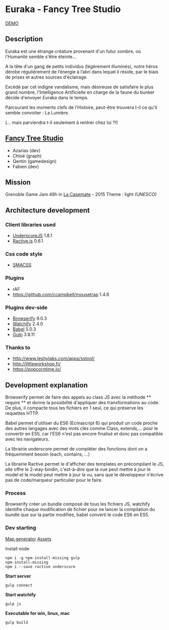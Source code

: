 # Euraka - Fancy Tree Studio

[DEMO](http://www.thegamehasbegun.com/euraka/index.html)

## Description

Euraka est une étrange créature provenant d'un futur sombre, où l'Humanité semble s'être éteinte...

A la tête d'un gang de petits individus (légèrement illuminés), notre héros dérobe régulièrement de l’énergie à l’abri dans lequel il réside, par le biais de prises et autres sources d'éclairage.

Excédé par cet indigne vandalisme, mais désireuse de satisfaire le plus grand nombre, l'Intelligence Artificielle en charge de la faune du bunker décide d'envoyer Euraka dans le temps.

Parcourant les moments clefs de l'Histoire, peut-être trouvera t-il ce qu'il semble convoiter : La Lumière.

(… mais parviendra t-il seulement à rentrer chez lui ?!)

## [Fancy Tree Studio](http://www.thegamehasbegun.com/)
* Azarias (dev)
* Chloé (graph)
* Qentin (gamedesign)
* Fabien (dev)

## Mission
Grenoble Game Jam 48h in [La Casemate](http://lacasemate.fr/) - 2015
Theme : light *(UNESCO)*


## Architecture development

### Client libraries used

* [UnderscoreJS](http://underscorejs.org/) 1.8.1
* [Ractive.js](http://www.ractivejs.org/) 0.6.1

### Css code style

* [SMACSS](https://smacss.com/)

### Plugins

* rAF
* https://github.com/ccampbell/mousetrap 1.4.6

### Plugins dev-side

* [Browserify](https://github.com/substack/node-browserify) 9.0.3
* [Watchify](https://github.com/substack/watchify) 2.4.0
* [Babel](https://github.com/babel/babel) 5.0.3
* [Gulp](https://github.com/gulpjs/gulp) 3.8.11

### Thanks to

* http://www.leshylabs.com/apps/sstool/
* http://littleworkshop.fr/
* https://popcorntime.io/

## Development explanation
Browserify permet de faire des appels au class JS avec la méthode ** require ** et donne la possibilité d'appliquer des transformations au code.
De plus, il compacte tous les fichiers en 1 seul, ce qui préserve les requettes HTTP.

Babel permet d'utiliser du ES6 (Ecmascript 6) qui produit un code proche des autres langages avec des mots clés comme Class, extends,... pour le convertir en ES5, car l'ES6 n'est pas encore finalisé et donc pas compatible avec les navigateurs.

La librairie underscore permet de compléter des fonctions dont on a fréquemment besoin (each, contains, ...)

La librairie Ractive permet le d'afficher des templates en précompilant le JS, elle offre le 2-way-bindin, c'est-à-dire que la vue peut mettre à jour le model et le model peut mettre à jour la vu, sans que le développeur n'écrive pas de code/marqueur particulier pour le faire.

### Process

Browserify créer un bundle composé de tous les fichiers JS, watchify identifie chaque modification de fichier pour ne lancer la compilation du bundle que sur la partie modifiée, babel converti le code ES6 en ES5.


### Dev starting

[Map generator](http://www.thegamehasbegun.com/download/euraka-map.zip/assets/download/euraka-map.zip)
[Assets](http://www.thegamehasbegun.com/download/euraka-assets.zip/assets/download/euraka-assets.zip)


Install node

```
npm i -g npm-install-missing gulp
npm-install-missing
npm i --save ractive underscore
```

**Start server**
```
gulp connect
```
**Start watchify**
```
gulp js
```
**Executable for win, linux, mac**
```
gulp build
```